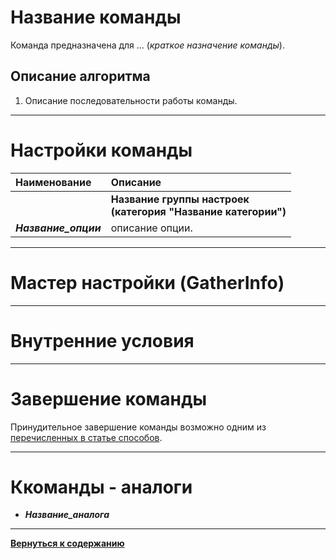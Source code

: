 # **Название команды**

Команда предназначена для ... (*краткое назначение команды*).

## **Описание алгоритма**

1. Описание последовательности работы команды.

---

# **Настройки команды**

| **Наименование** | **Описание** 
|:-----------------|:-------------
||**Название группы настроек <br/>(категория "Название категории")**
|<a name ="ref-Название_опции">***Название_опции***</a> | описание опции.

<!-- ## **Название группы настроек <br/>(категория "Название категории")**

- <a name ="ref-Название_опции"></a>***Название_опции*** - описание опции.
  + *варинат значения опции* : Описание назначения .
-->

---

# **Мастер настройки (GatherInfo)**

---

# **Внутренние условия**

---

# **Завершение команды**

Принудительное завершение команды возможно одним из [перечисленных в статье способов](./../../General/ForcedQuesterActionTermination-RU.md).

---

# **Ккоманды - аналоги**

- ***Название_аналога***

---

[**Вернуться к содержанию**](/index.md)